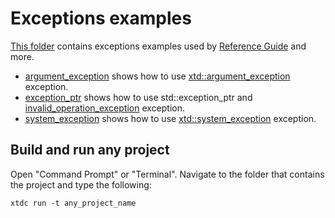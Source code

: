# Exceptions examples

[This folder](.) contains exceptions examples used by [Reference Guide](https://gammasoft71.github.io/xtd/reference_guides/latest/) and more.

* [argument_exception](argument_exception/README.md) shows how to use [xtd::argument_exception](https://gammasoft71.github.io/xtd/reference_guides/latest/classxtd_1_1argument__exception.html) exception.
* [exception_ptr](exception_ptr/README.md) shows how to use std::exception_ptr and [invalid_operation_exception](https://gammasoft71.github.io/xtd/reference_guides/latest/classxtd_1_1invalid__operation__exception.html) exception.
* [system_exception](system_exception/README.md) shows how to use [xtd::system_exception](https://gammasoft71.github.io/xtd/reference_guides/latest/classxtd_1_1system__exception.html) exception.

## Build and run any project

Open "Command Prompt" or "Terminal". Navigate to the folder that contains the project and type the following:

```shell
xtdc run -t any_project_name
```
